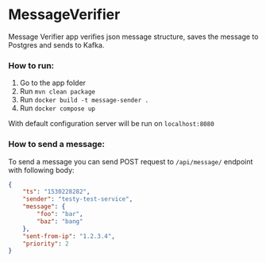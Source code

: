 # MessageVerifier

Message Verifier app verifies json message structure, saves the message to Postgres and sends to Kafka. 

### How to run:
1. Go to the app folder
1. Run `mvn clean package`
2. Run `docker build -t message-sender .`
3. Run `docker compose up`

With default configuration server will be run on `localhost:8080`

### How to send a message:
To send a message you can send POST request to `/api/message/` endpoint with following body:
```json
{
    "ts": "1530228282",
    "sender": "testy-test-service",
    "message": {
        "foo": "bar",
        "baz": "bang"
    },
    "sent-from-ip": "1.2.3.4",
    "priority": 2
}
```


